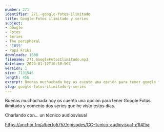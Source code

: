 ```yaml
---
number: 271
identifier: 271.-google-fotos-ilimitado
title: Google Fotos ilimitado y series
subject:
- Google
- Fotos
- Series
- The peripheral
- '1899'
- Papá Friki
downloads: 1508
filename: 271.GoogleFotosIlimitado.mp3
datetime: 2023-01-12T10:58:56Z
version: 1
size: 7131546
length: 456
excerpt: Buenas muchachada hoy os cuento una opción para tener google fotos ilimitado y comento dos series que he visto estos dias.
slug: google-fotos-ilimitado-y-series
---
```

Buenas muchachada hoy os cuento una opción para tener Google Fotos ilimitado y comento dos series que he visto estos días.

Charlando con... un técnico audiosvisual

https://anchor.fm/alberto5757/episodes/CC-Tcnico-audiovisual-e1t4fha